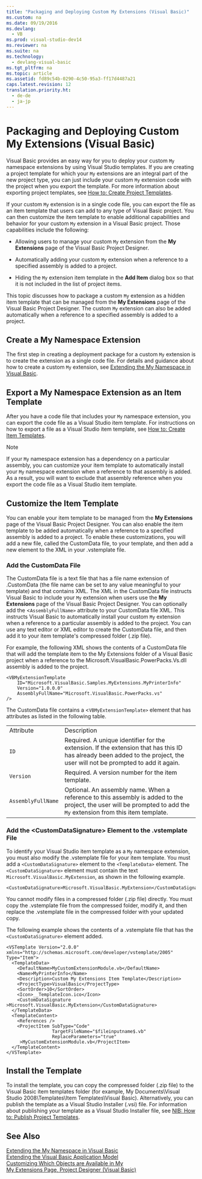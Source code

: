```yaml
---
title: "Packaging and Deploying Custom My Extensions (Visual Basic)"
ms.custom: na
ms.date: 09/19/2016
ms.devlang: 
  - VB
ms.prod: visual-studio-dev14
ms.reviewer: na
ms.suite: na
ms.technology: 
  - devlang-visual-basic
ms.tgt_pltfrm: na
ms.topic: article
ms.assetid: fd89c54b-0290-4c50-95a3-ff17d4487a21
caps.latest.revision: 12
translation.priority.ht: 
  - de-de
  - ja-jp
---
```

# Packaging and Deploying Custom My Extensions (Visual Basic)
Visual Basic provides an easy way for you to deploy your custom `My` namespace extensions by using Visual Studio templates. If you are creating a project template for which your `My` extensions are an integral part of the new project type, you can just include your custom `My` extension code with the project when you export the template. For more information about exporting project templates, see [How to: Create Project Templates](../vs140/How-to--Create-Project-Templates.md).  
  
 If your custom `My` extension is in a single code file, you can export the file as an item template that users can add to any type of Visual Basic project. You can then customize the item template to enable additional capabilities and behavior for your custom `My` extension in a Visual Basic project. Those capabilities include the following:  
  
-   Allowing users to manage your custom `My` extension from the **My Extensions** page of the Visual Basic Project Designer.  
  
-   Automatically adding your custom `My` extension when a reference to a specified assembly is added to a project.  
  
-   Hiding the `My` extension item template in the **Add Item** dialog box so that it is not included in the list of project items.  
  
 This topic discusses how to package a custom `My` extension as a hidden item template that can be managed from the **My Extensions** page of the Visual Basic Project Designer. The custom `My` extension can also be added automatically when a reference to a specified assembly is added to a project.  
  
## Create a My Namespace Extension  
 The first step in creating a deployment package for a custom `My` extension is to create the extension as a single code file. For details and guidance about how to create a custom `My` extension, see [Extending the My Namespace in Visual Basic](../vs140/Extending-the-My-Namespace-in-Visual-Basic.md).  
  
## Export a My Namespace Extension as an Item Template  
 After you have a code file that includes your `My` namespace extension, you can export the code file as a Visual Studio item template. For instructions on how to export a file as a Visual Studio item template, see [How to: Create Item Templates](../vs140/How-to--Create-Item-Templates.md).  
  
> [!NOTE]
>  If your `My` namespace extension has a dependency on a particular assembly, you can customize your item template to automatically install your `My` namespace extension when a reference to that assembly is added. As a result, you will want to exclude that assembly reference when you export the code file as a Visual Studio item template.  
  
## Customize the Item Template  
 You can enable your item template to be managed from the **My Extensions** page of the Visual Basic Project Designer. You can also enable the item template to be added automatically when a reference to a specified assembly is added to a project. To enable these customizations, you will add a new file, called the CustomData file, to your template, and then add a new element to the XML in your .vstemplate file.  
  
### Add the CustomData File  
 The CustomData file is a text file that has a file name extension of .CustomData (the file name can be set to any value meaningful to your template) and that contains XML. The XML in the CustomData file instructs Visual Basic to include your `My` extension when users use the **My Extensions** page of the Visual Basic Project Designer. You can optionally add the <`AssemblyFullName>` attribute to your CustomData file XML. This instructs Visual Basic to automatically install your custom `My` extension when a reference to a particular assembly is added to the project. You can use any text editor or XML editor to create the CustomData file, and then add it to your item template's compressed folder (.zip file).  
  
 For example, the following XML shows the contents of a CustomData file that will add the template item to the My Extensions folder of a Visual Basic project when a reference to the Microsoft.VisualBasic.PowerPacks.Vs.dll assembly is added to the project.  
  
```  
<VBMyExtensionTemplate   
    ID="Microsoft.VisualBasic.Samples.MyExtensions.MyPrinterInfo"   
    Version="1.0.0.0"  
    AssemblyFullName="Microsoft.VisualBasic.PowerPacks.vs"  
/>  
```  
  
 The CustomData file contains a <`VBMyExtensionTemplate>` element that has attributes as listed in the following table.  
  
|||  
|-|-|  
|Attribute|Description|  
|`ID`|Required. A unique identifier for the extension. If the extension that has this ID has already been added to the project, the user will not be prompted to add it again.|  
|`Version`|Required. A version number for the item template.|  
|`AssemblyFullName`|Optional. An assembly name. When a reference to this assembly is added to the project, the user will be prompted to add the `My` extension from this item template.|  
  
### Add the <CustomDataSignature\> Element to the .vstemplate File  
 To identify your Visual Studio item template as a `My` namespace extension, you must also modify the .vstemplate file for your item template. You must add a `<CustomDataSignature>` element to the `<TemplateData>` element. The `<CustomDataSignature>` element must contain the text `Microsoft.VisualBasic.MyExtension`, as shown in the following example.  
  
```  
<CustomDataSignature>Microsoft.VisualBasic.MyExtension</CustomDataSignature>  
```  
  
 You cannot modify files in a compressed folder (.zip file) directly. You must copy the .vstemplate file from the compressed folder, modify it, and then replace the .vstemplate file in the compressed folder with your updated copy.  
  
 The following example shows the contents of a .vstemplate file that has the `<CustomDataSignature>` element added.  
  
```  
<VSTemplate Version="2.0.0" xmlns="http://schemas.microsoft.com/developer/vstemplate/2005" Type="Item">  
  <TemplateData>  
    <DefaultName>MyCustomExtensionModule.vb</DefaultName>  
    <Name>MyPrinterInfo</Name>  
    <Description>Custom My Extensions Item Template</Description>  
    <ProjectType>VisualBasic</ProjectType>  
    <SortOrder>10</SortOrder>  
    <Icon>__TemplateIcon.ico</Icon>  
    <CustomDataSignature      >Microsoft.VisualBasic.MyExtension</CustomDataSignature>  
  </TemplateData>  
  <TemplateContent>  
    <References />  
    <ProjectItem SubType="Code"   
                 TargetFileName="$fileinputname$.vb"  
                 ReplaceParameters="true"  
     >MyCustomExtensionModule.vb</ProjectItem>  
  </TemplateContent>  
</VSTemplate>  
```  
  
## Install the Template  
 To install the template, you can copy the compressed folder (.zip file) to the Visual Basic item templates folder (for example, My Documents\Visual Studio 2008\Templates\Item Templates\Visual Basic). Alternatively, you can publish the template as a Visual Studio Installer (.vsi) file. For information about publishing your template as a Visual Studio Installer file, see [NIB: How to: Publish Project Templates](assetId:///b9087f58-64e9-4767-bf54-e3bf40d63b20).  
  
## See Also  
 [Extending the My Namespace in Visual Basic](../vs140/Extending-the-My-Namespace-in-Visual-Basic.md)   
 [Extending the Visual Basic Application Model](../Topic/Extending%20the%20Visual%20Basic%20Application%20Model.md)   
 [Customizing Which Objects are Available in My](../vs140/Customizing-Which-Objects-are-Available-in-My--Visual-Basic-.md)   
 [My Extensions Page, Project Designer (Visual Basic)](../vs140/My-Extensions-Page--Project-Designer--Visual-Basic-.md)